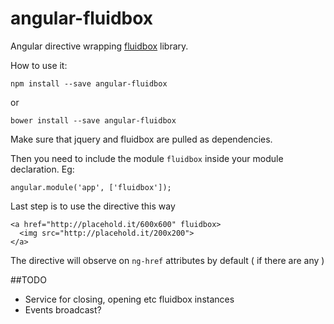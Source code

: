 angular-fluidbox
================

Angular directive wrapping [fluidbox](https://github.com/terrymun/Fluidbox) library.

How to use it:

`npm install --save angular-fluidbox`

or

`bower install --save angular-fluidbox`

Make sure that jquery and fluidbox are pulled as dependencies.

Then you need to include the module `fluidbox` inside your module declaration.
Eg:

```
angular.module('app', ['fluidbox']);
```

Last step is to use the directive this way

```
<a href="http://placehold.it/600x600" fluidbox>
  <img src="http://placehold.it/200x200">
</a>
```

The directive will observe on `ng-href` attributes by default
( if there are any )

##TODO

* Service for closing, opening etc fluidbox instances
* Events broadcast?
